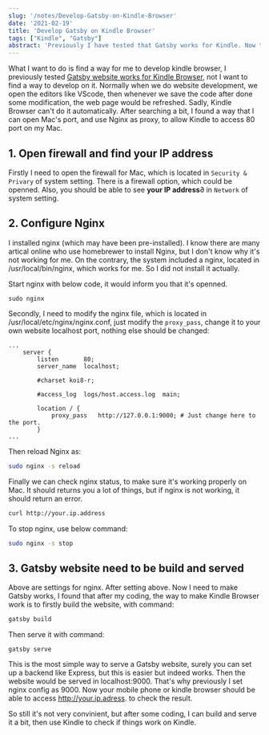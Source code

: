 ```yaml
---
slug: '/notes/Develop-Gatsby-on-Kindle-Browser'
date: '2021-02-19'
title: 'Develop Gatsby on Kindle Browser'
tags: ["Kindle", "Gatsby"]
abstract: 'Previously I have tested that Gatsby works for Kindle. Now the problem is how can I develop it? I do not want to deploy my code on Github page everytime. Finally I found Gatsby Serve works for Kindle.'
---
```


What I want to do is find a way for me to develop kindle browser, I previously tested [Gatsby website works for Kindle Browser](https://yuantian1991.github.io/notes/Kindle-Browser-access-Gatsby-and-React-Github-page), not I want to find a way to develop on it. Normally when we do website development, we open the editors like VScode, then whenever we save the code after done some modification, the web page would be refreshed. Sadly, Kindle Browser can't do it automatically. After searching a bit, I found a way that I can open Mac's port, and use Nginx as proxy, to allow Kindle to access 80 port on my Mac.

## 1. Open firewall and find your IP address

Firstly I need to open the firewall for Mac, which is located in `Security & Privary` of system setting. There is a firewall option, which could be openned. Also, you should be able to see **your IP address**∂ in `Network` of system setting.

## 2. Configure Nginx

I installed nginx (which may have been pre-installed). I know there are many artical online who use homebrewer to install Nginx, but I don't know why it's not working for me. On the contrary, the system included a nginx, located in /usr/local/bin/nginx, which works for me. So I did not install it actually.

Start nginx with below code, it would inform you that it's openned.
```
sudo nginx
```

Secondly, I need to modify the nginx file, which is located in /usr/local/etc/nginx/nginx.conf, just modify the `proxy_pass`, change it to your own website localhost port, nothing else should be changed:

```
...
    server {
        listen       80;
        server_name  localhost;

        #charset koi8-r;

        #access_log  logs/host.access.log  main;

        location / {
            proxy_pass   http://127.0.0.1:9000; # Just change here to the port.
        }
...
```

Then reload Nginx as:

```bash
sudo nginx -s reload
```

Finally we can check nginx status, to make sure it's working properly on Mac. It should returns you a lot of things, but if nginx is not working, it should return an error.
```bash
curl http://your.ip.address
```

To stop nginx, use below command:
```bash
sudo nginx -s stop
```

## 3. Gatsby website need to be build and served

Above are settings for nginx. After setting above. Now I need to make Gatsby works, I found that after my coding, the way to make Kindle Browser work is to firstly build the website, with command:
```bash
gatsby build
```
Then serve it with command:
```
gatsby serve
```
This is the most simple way to serve a Gatsby website, surely you can set up a backend like Express, but this is easier but indeed works. Then the website would be served in localhost:9000. That's why previously I set nginx config as 9000. Now your mobile phone or kindle browser should be able to access http://your.ip.adress. to check the result.

So still it's not very convinient, but after some coding, I can build and serve it a bit, then use Kindle to check if things work on Kindle.